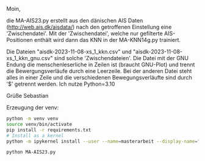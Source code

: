 Moin,

die MA-AIS23.py erstellt aus den dänischen AIS Daten (http://web.ais.dk/aisdata/) nach den getroffenen Einstellung eine 'Zwischendatei'. Mit der 'Zwischendatei', welche nur gefilterte AIS-Positionen enthält wird dann das KNN in der MA-KNN14g.py trainiert.

Die Dateien "aisdk-2023-11-08-xs_1_kkn.csv" und "aisdk-2023-11-08-xs_1_kkn_gnu.csv" sind solche 'Zwischendateien'. Die Datei mit der GNU Endung die menschenleserliche in Zeilen ist (braucht GNU-Plot) und trennt die Bewergungsverläufe durch eine Leerzeile. Bei der anderen Datei steht alles in einer Zeile und die verschiedenen Bewegungsverläufte sind durch '$' getrennt werden.
Ich nutze Python=3.10

Grüße
Sebastian


Erzeugung der venv:
```bash	
python -m venv venv	
source venv/bin/activate
pip install -r requirements.txt
# Install as a kernel
python -m ipykernel install --user --name=masterarbeit --display-name="Python (masterarbeit)"
```


```bash
python MA-AIS23.py 
```